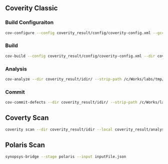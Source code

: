 
## Coverity Classic

### Build Configuraiton
```sh
cov-configure --config coverity_result/config/coverity-config.xml --gcc
```

### Build 
```sh
cov-build --config coverity_result/config/coverity-config.xml --dir coverity_result/idir make
```

### Analysis
```sh
cov-analyze --dir coverity_result/idir/ --strip-path /c/Works/labs/tmp/c-example-project
```

### Commit
```sh
cov-commit-defects --dir coverity_result/idir/ --strip-path /c/Works/labs/tmp/c-example-project
```



## Coverty Scan
```sh
coverity scan --dir coverity_result/idir --local coverity_result/analysis
```


## Polaris Scan
```sh
synopsys-bridge --stage polaris --input inputFile.json
```
